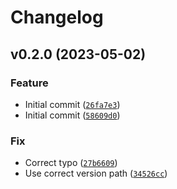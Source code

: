 # Changelog

<!--next-version-placeholder-->

## v0.2.0 (2023-05-02)
### Feature
* Initial commit ([`26fa7e3`](https://github.com/binxio/landingzone-organization/commit/26fa7e3accaf162e7cdd757ad7b86d131ef478f0))
* Initial commit ([`58609d0`](https://github.com/binxio/landingzone-organization/commit/58609d032d9119eb54e7e5cf76c58584178611de))

### Fix
* Correct typo ([`27b6609`](https://github.com/binxio/landingzone-organization/commit/27b6609f7293d86b370c33ed2fd8bfe010de0326))
* Use correct version path ([`34526cc`](https://github.com/binxio/landingzone-organization/commit/34526cca74437c46575befeaa91dc32498e630a3))
